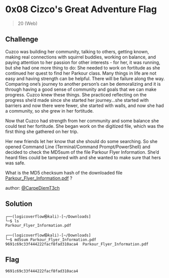 # 0x08 Cizco's Great Adventure Flag
> 20 (Web)

## Challenge

Cuzco was building her community, talking to others, getting known, making real connections with squirrel buddies, working on balance, and paying attention to her passion for other interests - for her, it was running, but she had one more thing to do: She needed to work on fortitude as she continued her quest to find her Parkour class. Many things in life are not easy and having strength can be helpful. There will be failure along the way. Comparing one’s journey to another person’s can be demoralizing and it is through having a good sense of community and goals that we can make progress. Cuzco knew these things. She practiced reflecting on the progress she’d made since she started her journey…she started with barriers and now there were fewer, she started with walls, and now she had a community, so she grew in her fortitude.

Now that Cuzco had strength from her community and some balance she could test her fortitude. She began work on the digitized file, which was the first thing she gathered on her trip.

Her new friends let her know that she should do some searching. So she opened Command Line (Terminal/Command Prompt/PowerShell) and decided to check the MD5sum of the file Parkour Flyer Information. She’d heard files could be tampered with and she wanted to make sure that hers was safe.

What is the MD5 checksum hash of the downloaded file [Parkour_Flyer_Information.pdf](https://github.com/logicoverflow/ctf/blob/main/sans-new2cyber-ctf/chinchilla/0x08/Parkour_Flyer_Information.pdf) ?

author: [@CarpeDiemT3ch](https://twitter.com/CarpeDiemT3ch)

##  Solution

```
┌──(logicoverflow㉿kali)-[~/Downloads]
└─$ ls
Parkour_Flyer_Information.pdf
                                                                                                                                                        
┌──(logicoverflow㉿kali)-[~/Downloads]
└─$ md5sum Parkour_Flyer_Information.pdf 
9691c69c33f444222facf8fad310aca4  Parkour_Flyer_Information.pdf
```

## Flag

```9691c69c33f444222facf8fad310aca4```
